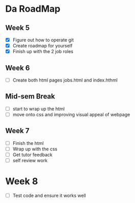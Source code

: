 # Da RoadMap

## Week 5 ##
- [X] Figure out how to operate git 
- [X] Create roadmap for yourself
- [X] Finish up with the 2 job roles

## Week 6 ##
- [ ] Create both html pages jobs.html and index.hthml

## Mid-sem Break ##
- [ ] start to wrap up the html
- [ ] move onto css and improving visual appeal of webpage

## Week 7 ##
- [ ] Finish the html 
- [ ] Wrap up with the css
- [ ] Get tutor feedback
- [ ] self review work

# Week 8 ##
- [ ] Test code and ensure it works well